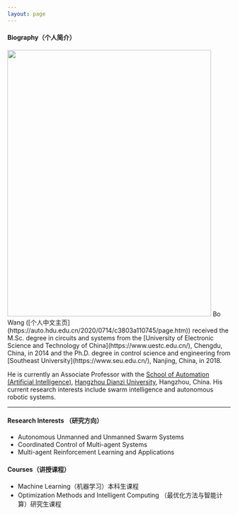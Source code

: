 ```yaml
---
layout: page
---
```


#### Biography（个人简介）
<img src="{{ site.url }}/images/wb.png" class="floatpic" width="460" height="600">
Bo Wang ([个人中文主页](https://auto.hdu.edu.cn/2020/0714/c3803a110745/page.htm)) received the M.Sc. degree in circuits and systems from the [University of Electronic Science and Technology of China](https://www.uestc.edu.cn/), Chengdu, China, in 2014 and the Ph.D. degree in control science and engineering from [Southeast University](https://www.seu.edu.cn/), Nanjing, China, in 2018.

He is currently an Associate Professor with the [School of Automation (Artificial Intelligence)](https://auto.hdu.edu.cn/main.htm), [Hangzhou Dianzi University](https://www.hdu.edu.cn/main.htm),
Hangzhou, China. His current research interests include swarm intelligence and autonomous robotic systems.

---

#### Research Interests （研究方向）

- Autonomous Unmanned and Unmanned Swarm Systems
- Coordinated Control of Multi-agent Systems
- Multi-agent Reinforcement Learning and Applications

#### Courses（讲授课程）

- Machine Learning（机器学习）本科生课程
- Optimization Methods and Intelligent Computing （最优化方法与智能计算）研究生课程


<br>


